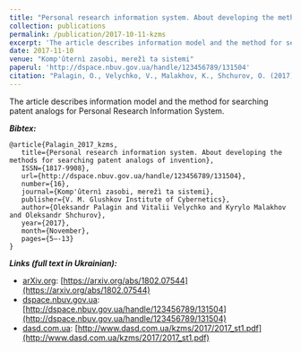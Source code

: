 ```yaml
---
title: "Personal research information system. About developing the methods for searching patent analogs of invention"
collection: publications
permalink: /publication/2017-10-11-kzms
excerpt: 'The article describes information model and the method for searching patent analogs for Personal Research Information System.'
date: 2017-11-10
venue: "Komp'ûternì zasobi, merežì ta sistemi"
paperul: 'http://dspace.nbuv.gov.ua/handle/123456789/131504'
citation: "Palagin, O., Velychko, V., Malakhov, K., Shchurov, O. (2017). Personal research information system. About developing the methods for searching patent analogs of invention. <i>Komp'ûternì zasobi, merežì ta sistemi, 16</i>, 5-13. Retrieved from http://dspace.nbuv.gov.ua/handle/123456789/131504"
---
```


The article describes information model and the method for searching patent analogs for Personal Research Information System.

***Bibtex:***
```
@article{Palagin_2017_kzms,
   title={Personal research information system. About developing the methods for searching patent analogs of invention},
   ISSN={1817-9908},
   url={http://dspace.nbuv.gov.ua/handle/123456789/131504},
   number={16},
   journal={Komp'ûternì zasobi, merežì ta sistemi},
   publisher={V. M. Glushkov Institute of Cybernetics},
   author={Oleksandr Palagin and Vitalii Velychko and Kyrylo Malakhov and Oleksandr Shchurov},
   year={2017},
   month={November},
   pages={5–-13}
}
```
***Links (full text in Ukrainian):***
* [arXiv.org](https://arxiv.org/a/0000-0003-3223-9844): [https://arxiv.org/abs/1802.07544](https://arxiv.org/abs/1802.07544)
* [dspace.nbuv.gov.ua](http://dspace.nbuv.gov.ua/): [http://dspace.nbuv.gov.ua/handle/123456789/131504](http://dspace.nbuv.gov.ua/handle/123456789/131504)
* [dasd.com.ua](http://www.dasd.com.ua/): [http://www.dasd.com.ua/kzms/2017/2017_st1.pdf](http://www.dasd.com.ua/kzms/2017/2017_st1.pdf)